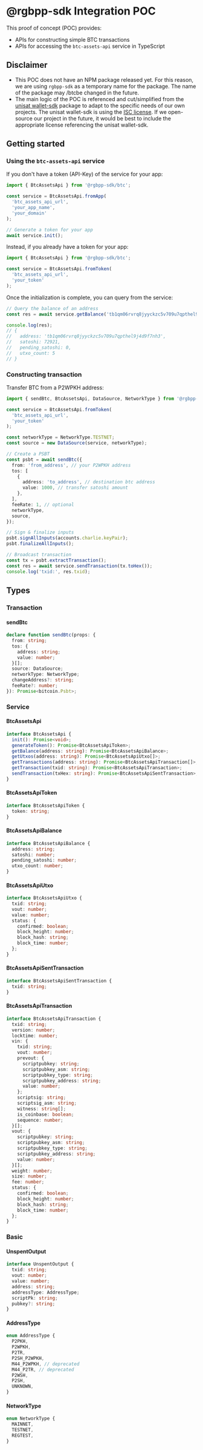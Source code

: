 # @rgbpp-sdk Integration POC

This proof of concept (POC) provides:
- APIs for constructing simple BTC transactions
- APIs for accessing the `btc-assets-api` service in TypeScript

## Disclaimer

- This POC does not have an NPM package released yet. For this reason, we are using `rgbpp-sdk` as a temporary name for the package. The name of the package may /btcbe changed in the future.
- The main logic of the POC is referenced and cut/simplified from the [unisat wallet-sdk](https://github.com/unisat-wallet/wallet-sdk) package to adapt to the specific needs of our own projects. The unisat wallet-sdk is using the [ISC license](https://github.com/unisat-wallet/wallet-sdk/blob/master/LICENSE). If we open-source our project in the future, it would be best to include the appropriate license referencing the unisat wallet-sdk.

## Getting started

### Using the `btc-assets-api` service

If you don't have a token (API-Key) of the service for your app:
```typescript
import { BtcAssetsApi } from '@rgbpp-sdk/btc';

const service = BtcAssetsApi.fromApp(
  'btc_assets_api_url', 
  'your_app_name', 
  'your_domain'
);

// Generate a token for your app
await service.init();
```

Instead, if you already have a token for your app:
```typescript
import { BtcAssetsApi } from '@rgbpp-sdk/btc';

const service = BtcAssetsApi.fromToken(
  'btc_assets_api_url', 
  'your_token'
);
```

Once the initialization is complete, you can query from the service:
```typescript
// Query the balance of an address
const res = await service.getBalance('tb1qm06rvrq8jyyckzc5v709u7qpthel9j4d9f7nh3');

console.log(res);
// {
//   address: 'tb1qm06rvrq8jyyckzc5v709u7qpthel9j4d9f7nh3',
//   satoshi: 72921,
//   pending_satoshi: 0,
//   utxo_count: 5
// }
```

### Constructing transaction

Transfer BTC from a P2WPKH address:
```typescript
import { sendBtc, BtcAssetsApi, DataSource, NetworkType } from '@rgbpp-sdk/btc';

const service = BtcAssetsApi.fromToken(
  'btc_assets_api_url',
  'your_token'
);

const networkType = NetworkType.TESTNET;
const source = new DataSource(service, networkType);

// Create a PSBT
const psbt = await sendBtc({
  from: 'from_address', // your P2WPKH address
  tos: [
    {
      address: 'to_address', // destination btc address
      value: 1000, // transfer satoshi amount
    },
  ],
  feeRate: 1, // optional
  networkType,
  source,
});

// Sign & finalize inputs
psbt.signAllInputs(accounts.charlie.keyPair);
psbt.finalizeAllInputs();

// Broadcast transaction
const tx = psbt.extractTransaction();
const res = await service.sendTransaction(tx.toHex());
console.log('txid:', res.txid);
```

## Types

### Transaction

#### sendBtc

```typescript
declare function sendBtc(props: {
  from: string;
  tos: {
    address: string;
    value: number;
  }[];
  source: DataSource;
  networkType: NetworkType;
  changeAddress?: string;
  feeRate?: number;
}): Promise<bitcoin.Psbt>;
```

### Service

#### BtcAssetsApi

```typescript
interface BtcAssetsApi {
  init(): Promise<void>;
  generateToken(): Promise<BtcAssetsApiToken>;
  getBalance(address: string): Promise<BtcAssetsApiBalance>;
  getUtxos(address: string): Promise<BtcAssetsApiUtxo[]>;
  getTransactions(address: string): Promise<BtcAssetsApiTransaction[]>;
  getTransaction(txid: string): Promise<BtcAssetsApiTransaction>;
  sendTransaction(txHex: string): Promise<BtcAssetsApiSentTransaction>;
}
```

#### BtcAssetsApiToken
```typescript
interface BtcAssetsApiToken {
  token: string;
}
```

#### BtcAssetsApiBalance
```typescript
interface BtcAssetsApiBalance {
  address: string;
  satoshi: number;
  pending_satoshi: number;
  utxo_count: number;
}
```

#### BtcAssetsApiUtxo
```typescript
interface BtcAssetsApiUtxo {
  txid: string;
  vout: number;
  value: number;
  status: {
    confirmed: boolean;
    block_height: number;
    block_hash: string;
    block_time: number;
  };
}
```

#### BtcAssetsApiSentTransaction
```typescript
interface BtcAssetsApiSentTransaction {
  txid: string;
}
```

#### BtcAssetsApiTransaction
```typescript
interface BtcAssetsApiTransaction {
  txid: string;
  version: number;
  locktime: number;
  vin: {
    txid: string;
    vout: number;
    prevout: {
      scriptpubkey: string;
      scriptpubkey_asm: string;
      scriptpubkey_type: string;
      scriptpubkey_address: string;
      value: number;
    };
    scriptsig: string;
    scriptsig_asm: string;
    witness: string[];
    is_coinbase: boolean;
    sequence: number;
  }[];
  vout: {
    scriptpubkey: string;
    scriptpubkey_asm: string;
    scriptpubkey_type: string;
    scriptpubkey_address: string;
    value: number;
  }[];
  weight: number;
  size: number;
  fee: number;
  status: {
    confirmed: boolean;
    block_height: number;
    block_hash: string;
    block_time: number;
  };
}
```

### Basic

#### UnspentOutput
```typescript
interface UnspentOutput {
  txid: string;
  vout: number;
  value: number;
  address: string;
  addressType: AddressType;
  scriptPk: string;
  pubkey?: string;
}
```

#### AddressType
```typescript
enum AddressType {
  P2PKH,
  P2WPKH,
  P2TR,
  P2SH_P2WPKH,
  M44_P2WPKH, // deprecated
  M44_P2TR, // deprecated
  P2WSH,
  P2SH,
  UNKNOWN,
}
```

#### NetworkType
```typescript
enum NetworkType {
  MAINNET,
  TESTNET,
  REGTEST,
}
```
